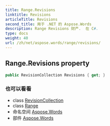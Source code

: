 ```yaml
---
title: Range.Revisions
linktitle: Revisions
articleTitle: Revisions
second_title: 用于 .NET 的 Aspose.Words
description: Range Revisions 财产.  在 C#.
type: docs
weight: 40
url: /zh/net/aspose.words/range/revisions/
---
```

## Range.Revisions property

```csharp
public RevisionCollection Revisions { get; }
```

### 也可以看看

* class [RevisionCollection](../../revisioncollection/)
* class [Range](../)
* 命名空间 [Aspose.Words](../../../aspose.words/)
* 部件 [Aspose.Words](../../../)
